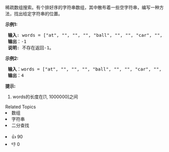 <p>稀疏数组搜索。有个排好序的字符串数组，其中散布着一些空字符串，编写一种方法，找出给定字符串的位置。</p>

<p><strong>示例1:</strong></p>

<pre><strong> 输入</strong>: words = ["at", "", "", "", "ball", "", "", "car", "", "","dad", "", ""], s = "ta"
<strong> 输出</strong>：-1
<strong> 说明</strong>: 不存在返回-1。
</pre>

<p><strong>示例2:</strong></p>

<pre><strong> 输入</strong>：words = ["at", "", "", "", "ball", "", "", "car", "", "","dad", "", ""], s = "ball"
<strong> 输出</strong>：4
</pre>

<p><strong>提示:</strong></p>

<ol> 
 <li>words的长度在[1, 1000000]之间</li> 
</ol>

<div><div>Related Topics</div><div><li>数组</li><li>字符串</li><li>二分查找</li></div></div><br><div><li>👍 90</li><li>👎 0</li></div>